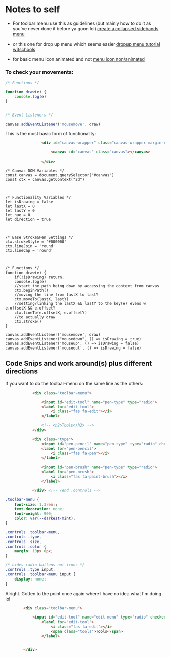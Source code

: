 # Notes to self

- For toolbar menu use this as guidelines (but mainly how to do it as you've never done it before ya goon lol) [create a collapsed sidebands menu](https://www.w3schools.com/howto/howto_js_collapse_sidepanel.asp)

- or this one for drop up menu which seems easier [dropup menu tutorial w3schools](https://www.w3schools.com/howto/howto_css_dropup.asp)

- for basic menu icon animated and not [menu icon non/animated](https://www.w3schools.com/howto/howto_css_menu_icon.asp)

### To check your movements: 
```js
/* Functions */

function draw(e) {
    console.log(e)
}


/* Event Listeners */

canvas.addEventListener('mousemove', draw)
```

This is the most basic form of functionality: 

```html
                <div id="canvas-wrapper" class="canvas-wrapper margin-center">

                    <canvas id="canvas" class="canvas"></canvas>
        
                </div>
```

```JS
/* Canvas DOM Variables */
const canvas = document.querySelector("#canvas")
const ctx = canvas.getContext("2d")



/* Functionality Variables */
let isDrawing = false
let lastX = 0
let lastY = 0
let hue = 0
let direction = true



/* Base Stroke&Pen Settings */
ctx.strokeStyle = '#000000'
ctx.lineJoin = 'round'
ctx.lineCap = 'round'



/* Functions */
function draw(e) {
    if(!isDrawing) return;
    console.log(e)
    //start the path being down by accessing the context from canvas 
    ctx.beginPath()
    //moving the line from lastX to lastY
    ctx.moveTo(lastX, lastY)
    //setting/linking the lastX && lastY to the key(e) evens w e.offsetX && e.offsetY
    ctx.lineTo(e.offsetX, e.offsetY)
    //to actually draw
    ctx.stroke()
}

canvas.addEventListener('mousemove', draw)
canvas.addEventListener("mousedown", () => isDrawing = true)
canvas.addEventListener('mouseup', () => isDrawing = false)
canvas.addEventListener('mouseout', () => isDrawing = false)
```



## Code Snips and work around(s) plus different directions

If you want to do the toolbar-menu on the same line as the others:

```HTML
            <div class="toolbar-menu">

                <input id="edit-tool" name="pen-type" type="radio">
                <label for="edit-tool">
                    <i class="fas fa-edit"></i>
                </label>

                <!-- <h2>Tools</h2> -->
            </div>

            <div class="type">
                <input id="pen-pencil" name="pen-type" type="radio" checked>
                <label for="pen-pencil">
                    <i class="fas fa-pen"></i>
                </label>

                <input id="pen-brush" name="pen-type" type="radio">
                <label for="pen-brush">
                    <i class="fas fa-paint-brush"></i>
                </label>

            </div> <!-- /end .controls -->

```

```CSS
.toolbar-menu {
    font-size: 1.3rem;;
    text-decoration: none;
    font-weight: 900;
    color: var(--darkest-mint);
}

.controls .toolbar-menu,
.controls .type,
.controls .size,
.controls .color {
    margin: 10px 0px;
}

/* hides radio buttons not icons */
.controls .type input,
.controls .toolbar-menu input {
    display: none;
}

```

Alright. Gotten to the point once again where I have no idea what I'm doing lol 

```HTML
        <div class="toolbar-menu">

            <input id="edit-tool" name="edit-menu" type="radio" checked>
                <label for="edit-tool">
                    <i class="fas fa-edit"></i>
                    <span class="tools">Tools</span>
                </label>


        </div>
```

```CSS

```
